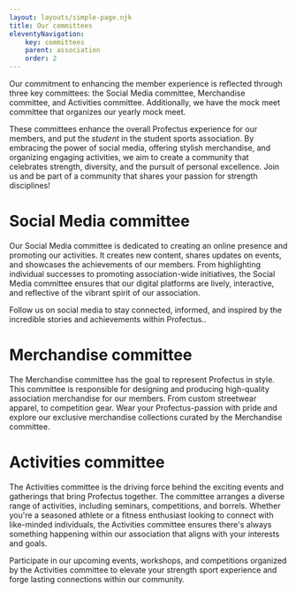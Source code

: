 ```yaml
---
layout: layouts/simple-page.njk
title: Our committees
eleventyNavigation:
    key: committees
    parent: association
    order: 2
---
```

Our commitment to enhancing the member experience is reflected through three key committees: the Social Media committee, Merchandise committee, and Activities committee. Additionally, we have the mock meet committee that organizes our yearly mock meet.

These committees enhance the overall Profectus experience for our members, and put the _student_ in the student sports association. By embracing the power of social media, offering stylish merchandise, and organizing engaging activities, we aim to create a community that celebrates strength, diversity, and the pursuit of personal excellence. Join us and be part of a community that shares your passion for strength disciplines!

# Social Media committee
Our Social Media committee is dedicated to creating an online presence and promoting our activities. It creates new content, shares updates on events, and showcases the achievements of our members. From highlighting individual successes to promoting association-wide initiatives, the Social Media committee ensures that our digital platforms are lively, interactive, and reflective of the vibrant spirit of our association.

Follow us on social media to stay connected, informed, and inspired by the incredible stories and achievements within Profectus..

# Merchandise committee
The Merchandise committee has the goal to represent Profectus in style. This committee is responsible for designing and producing high-quality association merchandise for our members. From custom streetwear apparel, to competition gear. Wear your Profectus-passion with pride and explore our exclusive merchandise collections curated by the Merchandise committee.

# Activities committee
The Activities committee is the driving force behind the exciting events and gatherings that bring Profectus together. The committee arranges a diverse range of activities, including seminars, competitions, and borrels. Whether you're a seasoned athlete or a fitness enthusiast looking to connect with like-minded individuals, the Activities committee ensures there's always something happening within our association that aligns with your interests and goals.

Participate in our upcoming events, workshops, and competitions organized by the Activities committee to elevate your strength sport experience and forge lasting connections within our community.
